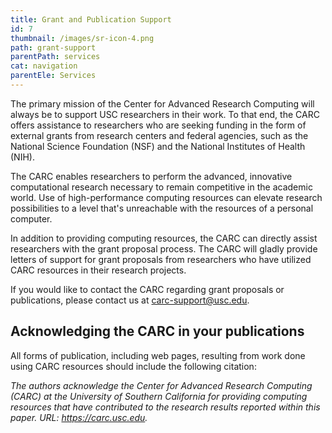 ```yaml
---
title: Grant and Publication Support
id: 7
thumbnail: /images/sr-icon-4.png
path: grant-support
parentPath: services
cat: navigation
parentEle: Services
---
```


The primary mission of the Center for Advanced Research Computing will always be to support USC researchers in their work. To that end, the CARC offers assistance to researchers who are seeking funding in the form of external grants from research centers and federal agencies, such as the National Science Foundation (NSF) and the National Institutes of Health (NIH).

The CARC enables researchers to perform the advanced, innovative computational research necessary to remain competitive in the academic world. Use of high-performance computing resources can elevate research possibilities to a level that's unreachable with the resources of a personal computer.

In addition to providing computing resources, the CARC can directly assist researchers with the grant proposal process. The CARC will gladly provide letters of support for grant proposals from researchers who have utilized CARC resources in their research projects.

If you would like to contact the CARC regarding grant proposals or publications, please contact us at carc-support@usc.edu.

## Acknowledging the CARC in your publications

All forms of publication, including web pages, resulting from work done using CARC resources should include the following citation:

*The authors acknowledge the Center for Advanced Research Computing (CARC) at the University of Southern California for providing computing resources that have contributed to the research results reported within this paper. URL: https://carc.usc.edu.*
